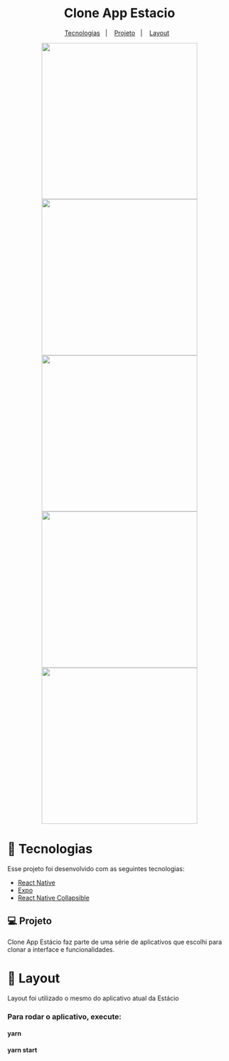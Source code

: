 <h1 align="center">
    Clone App Estacio
</h1>

<p align="center">
  <a href="#tecnologias">Tecnologias</a>&nbsp;&nbsp;&nbsp;|&nbsp;&nbsp;&nbsp;
  <a href="#-projeto">Projeto</a>&nbsp;&nbsp;&nbsp;|&nbsp;&nbsp;&nbsp;
  <a href="#-layout">Layout</a>&nbsp;&nbsp;&nbsp;
</p>


<div  align="center">
  <img src="https://user-images.githubusercontent.com/67429807/162627258-b2fd21c5-ecdb-4205-85f5-87ca8be8d7ef.jpeg" height="350"/>
  <img src="https://user-images.githubusercontent.com/67429807/162627339-90a97ba9-c2f8-4223-bded-53ea3c4fbad6.jpeg" height="350"/>
  <img src="https://user-images.githubusercontent.com/67429807/162627340-a8e5778d-90b0-4927-a680-59276cf794f3.jpeg" height="350"/>
  <img src="https://user-images.githubusercontent.com/67429807/162627336-5b192ad2-fc78-4c92-894b-4056354ab106.jpeg" height="350"/>
  <img src="https://user-images.githubusercontent.com/67429807/162627335-9fe902e5-b3b3-4e37-a1f3-ca6c4c461b80.jpeg" height="350"/>
</div>

<h1 id="tecnologias"> 🚀 Tecnologias</h1>

Esse projeto foi desenvolvido com as seguintes tecnologias:

- [React Native ](https://nodejs.org/en/)
- [Expo](https://docs.expo.dev/)
- [React Native Collapsible](https://github.com/oblador/react-native-collapsible)

## 💻 Projeto
Clone App Estácio faz parte de uma série de aplicativos que escolhi para clonar a interface e funcionalidades.

<h1>🔖 Layout</h1>
Layout foi utilizado o mesmo do aplicativo atual da Estácio


<h3>Para rodar o aplicativo, execute:</h3>
<h4>yarn</h4>
<h4>yarn start  </h4>

